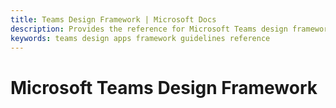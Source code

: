```yaml
---
title: Teams Design Framework | Microsoft Docs
description: Provides the reference for Microsoft Teams design framework helping you to build your apps and make them look native to Teams
keywords: teams design apps framework guidelines reference
---
```

# Microsoft Teams Design Framework
